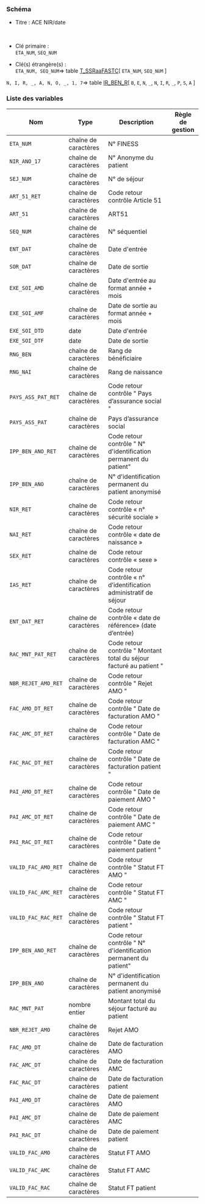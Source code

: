 ### Schéma


- Titre : ACE NIR/date
<br />


- Clé primaire : <br />`ETA_NUM`, `SEQ_NUM`<br />


- Clé(s) étrangère(s) : <br />
`ETA_NUM, SEQ_NUM`=> table [T_SSRaaFASTC](/tables/T_SSRaaFASTC)[ `ETA_NUM`, `SEQ_NUM` ]<br />

`N, I, R, _, A, N, O, _, 1, 7`=> table [IR_BEN_R](/tables/IR_BEN_R)[ `B`, `E`, `N`, `_`, `N`, `I`, `R`, `_`, `P`, `S`, `A` ]<br />

 
### Liste des variables

Nom | Type | Description | Règle de gestion
-|-|-|-
`ETA_NUM`| chaîne de caractères |N° FINESS||
`NIR_ANO_17`| chaîne de caractères |N° Anonyme du patient||
`SEJ_NUM`| chaîne de caractères |N° de séjour||
`ART_51_RET`| chaîne de caractères |Code retour contrôle Article 51||
`ART_51`| chaîne de caractères |ART51||
`SEQ_NUM`| chaîne de caractères |N° séquentiel||
`ENT_DAT`| chaîne de caractères |Date d'entrée||
`SOR_DAT`| chaîne de caractères |Date de sortie ||
`EXE_SOI_AMD`| chaîne de caractères |Date d'entrée au format année + mois||
`EXE_SOI_AMF`| chaîne de caractères |Date de sortie au format année + mois||
`EXE_SOI_DTD`| date |Date d'entrée||
`EXE_SOI_DTF`| date |Date de sortie ||
`RNG_BEN`| chaîne de caractères |Rang de bénéficiaire||
`RNG_NAI`| chaîne de caractères |Rang de naissance||
`PAYS_ASS_PAT_RET`| chaîne de caractères |Code retour contrôle " Pays d’assurance social "||
`PAYS_ASS_PAT`| chaîne de caractères |Pays d’assurance social||
`IPP_BEN_ANO_RET`| chaîne de caractères |Code retour contrôle " N° d'identification permanent du patient"||
`IPP_BEN_ANO`| chaîne de caractères |N° d'identification permanent du patient anonymisé||
`NIR_RET`| chaîne de caractères |Code retour contrôle « n° sécurité sociale »||
`NAI_RET`| chaîne de caractères |Code retour contrôle « date de naissance »||
`SEX_RET`| chaîne de caractères |Code retour contrôle « sexe »||
`IAS_RET`| chaîne de caractères |Code retour contrôle « n° d’identification administratif de séjour||
`ENT_DAT_RET`| chaîne de caractères |Code retour contrôle « date de référence» (date d’entrée)||
`RAC_MNT_PAT_RET`| chaîne de caractères |Code retour contrôle " Montant total du séjour facturé au patient "||
`NBR_REJET_AMO_RET`| chaîne de caractères |Code retour contrôle " Rejet AMO "||
`FAC_AMO_DT_RET`| chaîne de caractères |Code retour contrôle " Date de facturation AMO "||
`FAC_AMC_DT_RET`| chaîne de caractères |Code retour contrôle " Date de facturation AMC "||
`FAC_RAC_DT_RET`| chaîne de caractères |Code retour contrôle " Date de facturation patient "||
`PAI_AMO_DT_RET`| chaîne de caractères |Code retour contrôle " Date de paiement AMO "||
`PAI_AMC_DT_RET`| chaîne de caractères |Code retour contrôle " Date de paiement AMC "||
`PAI_RAC_DT_RET`| chaîne de caractères |Code retour contrôle " Date de paiement patient "||
`VALID_FAC_AMO_RET`| chaîne de caractères |Code retour contrôle " Statut FT AMO "||
`VALID_FAC_AMC_RET`| chaîne de caractères |Code retour contrôle " Statut FT AMC "||
`VALID_FAC_RAC_RET`| chaîne de caractères |Code retour contrôle " Statut FT patient "||
`IPP_BEN_ANO_RET`| chaîne de caractères |Code retour contrôle " N° d'identification permanent du patient"||
`IPP_BEN_ANO`| chaîne de caractères |N° d'identification permanent du patient anonymisé||
`RAC_MNT_PAT`| nombre entier |Montant total du séjour facturé au patient||
`NBR_REJET_AMO`| chaîne de caractères |Rejet AMO||
`FAC_AMO_DT`| chaîne de caractères |Date de facturation AMO||
`FAC_AMC_DT`| chaîne de caractères |Date de facturation AMC||
`FAC_RAC_DT`| chaîne de caractères |Date de facturation patient||
`PAI_AMO_DT`| chaîne de caractères |Date de paiement AMO||
`PAI_AMC_DT`| chaîne de caractères |Date de paiement AMC||
`PAI_RAC_DT`| chaîne de caractères |Date de paiement patient||
`VALID_FAC_AMO`| chaîne de caractères |Statut FT AMO||
`VALID_FAC_AMC`| chaîne de caractères |Statut FT AMC||
`VALID_FAC_RAC`| chaîne de caractères |Statut FT patient||
